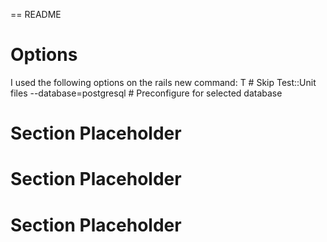 == README

Options
=======
I used the following options on the rails new command:
  T  # Skip Test::Unit files
  --database=postgresql  # Preconfigure for selected database



Section Placeholder
===================

Section Placeholder
===================

Section Placeholder
===================
